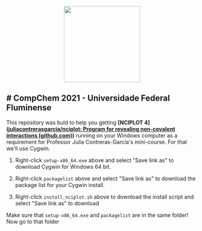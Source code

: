 <p align="center">
  <img width="200" src="http://ppgq-uff.com.br/wp-content/uploads/2021/09/LOGO-PGQ-UFF-COLORIDO.png">
</p>

# CompChem 2021 - Universidade Federal Fluminense
---
This repository was buld to help you getting **[NCIPLOT 4]([juliacontrerasgarcia/nciplot: Program for revealing non-covalent interactions (github.com)](https://github.com/juliacontrerasgarcia/nciplot))** running on your Windows computer as a requirement for Professor Julia Contreras-García's mini-course. For that we'll use Cygwin.

1. Right-click `setup-x86_64.exe` above and select "Save link as" to download Cygwin for Windows 64 bit.
  
2. Right-click `packagelist` above and select "Save link as" to download the package list for your Cygwin install.
  
3. Right-click `install_nciplot.sh` above to download the install script and select "Save link as" to download

Make sure that `setup-x86_64.exe` and `packagelist` are in the same folder! Now go to that folder
